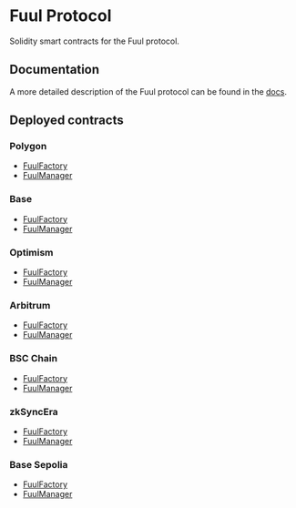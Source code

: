 # Fuul Protocol

Solidity smart contracts for the Fuul protocol.

## Documentation

A more detailed description of the Fuul protocol can be found in the [docs](https://docs.fuul.xyz/).

## Deployed contracts

### Polygon

- [FuulFactory](https://polygonscan.com/address/0x457DCa0de973E01d36CEdaF7f5b4b8b66D6C0ef5)
- [FuulManager](https://polygonscan.com/address/0xc38e3a10b5818601b29c83f195e8b5854aae45af)

### Base

- [FuulFactory](https://basescan.org/address/0x457DCa0de973E01d36CEdaF7f5b4b8b66D6C0ef5)
- [FuulManager](https://basescan.org/address/0xc38e3a10b5818601b29c83f195e8b5854aae45af)

### Optimism

- [FuulFactory](https://optimistic.etherscan.io/address/0x457dca0de973e01d36cedaf7f5b4b8b66d6c0ef5)
- [FuulManager](https://optimistic.etherscan.io/address/0xc38e3a10b5818601b29c83f195e8b5854aae45af)

### Arbitrum

- [FuulFactory](https://arbiscan.io/address/0x457dca0de973e01d36cedaf7f5b4b8b66d6c0ef5)
- [FuulManager](https://arbiscan.io/address/0xc38e3a10b5818601b29c83f195e8b5854aae45af)

### BSC Chain

- [FuulFactory](https://bscscan.com/address/0x457dca0de973e01d36cedaf7f5b4b8b66d6c0ef5)
- [FuulManager](https://bscscan.com/address/0xC38E3A10B5818601b29c83F195E8b5854AAE45aF)

### zkSyncEra

- [FuulFactory](https://explorer.zksync.io/address/0xA0Ae35bA13F677153707414E3cb82faCc69e8AeB#contract)
- [FuulManager](https://explorer.zksync.io/address/0xFB2Fb33db1D69C5c0dD71D31bb75082aD4E52E9f#transactions)

### Base Sepolia

- [FuulFactory](https://sepolia.basescan.org/address/0x5361dee3b2110f9da5f6c9e39d692cf3dde24cb2)
- [FuulManager](https://sepolia.basescan.org/address/0xB9B0C1FDAD70398e76954feF91ADD60f3D21C043)
